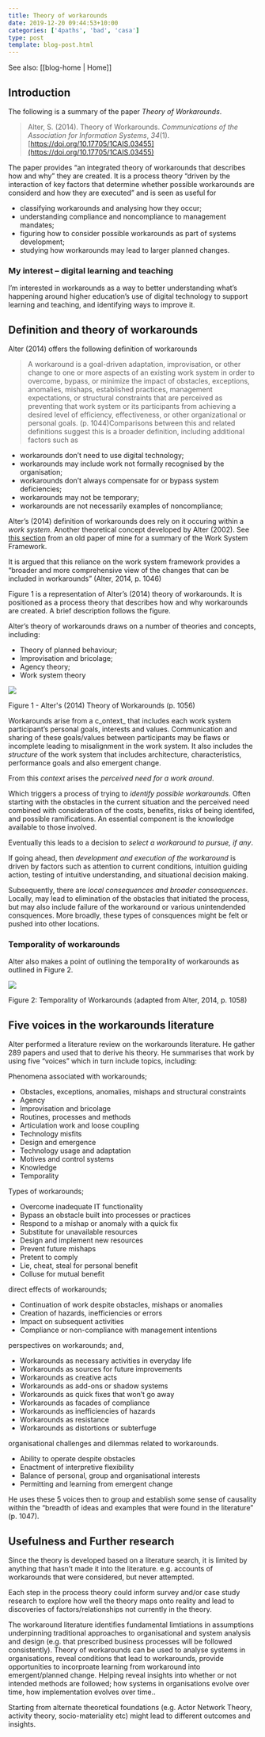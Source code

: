 ```yaml
---
title: Theory of workarounds
date: 2019-12-20 09:44:53+10:00
categories: ['4paths', 'bad', 'casa']
type: post
template: blog-post.html
---
```


See also: [[blog-home | Home]]

## Introduction

The following is a summary of the paper _Theory of Workarounds_.

> Alter, S. (2014). Theory of Workarounds. _Communications of the Association for Information Systems_, _34_(1). [https://doi.org/10.17705/1CAIS.03455](https://doi.org/10.17705/1CAIS.03455)

The paper provides “an integrated theory of workarounds that describes how and why” they are created. It is a process theory “driven by the interaction of key factors that determine whether possible workarounds are considerd and how they are executed” and is seen as useful for

- classifying workarounds and analysing how they occur;
- understanding compliance and noncompliance to management mandates;
- figuring how to consider possible workarounds as part of systems development;
- studying how workarounds may lead to larger planned changes.

### My interest – digital learning and teaching

I’m interested in workarounds as a way to better understanding what’s happening around higher education’s use of digital technology to support learning and teaching, and identifying ways to improve it.

## Definition and theory of workarounds

Alter (2014) offers the following definition of workarounds

> A workaround is a goal-driven adaptation, improvisation, or other change to one or more aspects of an existing work system in order to overcome, bypass, or minimize the impact of obstacles, exceptions, anomalies, mishaps, established practices, management expectations, or structural constraints that are perceived as preventing that work system or its participants from achieving a desired level of efficiency, effectiveness, or other organizational or personal goals. (p. 1044)Comparisons between this and related definitions suggest this is a broader definition, including additional factors such as

- workarounds don’t need to use digital technology;
- workarounds may include work not formally recognised by the organisation;
- workarounds don’t always compensate for or bypass system deficiencies;
- workarounds may not be temporary;
- workarounds are not necessarily examples of noncompliance;

Alter’s (2014) definition of workarounds does rely on it occuring within a _work system_. Another theoretical concept developed by Alter (2002). See [this section](/blog2/2019/12/19/the-conceptualisation-of-e-learning-lessons-and-implications/) from an old paper of mine for a summary of the Work System Framework.

It is argued that this reliance on the work system framework provides a “broader and more comprehensive view of the changes that can be included in workarounds” (Alter, 2014, p. 1046)

Figure 1 is a representation of Alter’s (2014) theory of workarounds. It is positioned as a process theory that describes how and why workarounds are created. A brief description follows the figure.

Alter’s theory of workarounds draws on a number of theories and concepts, including:

- Theory of planned behaviour;
- Improvisation and bricolage;
- Agency theory;
- Work system theory

![](images/alter.png)

Figure 1 - Alter's (2014) Theory of Workarounds (p. 1056)

Workarounds arise from a c_ontext_ that includes each work system participant’s personal goals, interests and values. Communication and sharing of these goals/values between participants may be flaws or incomplete leading to misalignment in the work system. It also includes the _structure_ of the work system that includes architecture, characteristics, performance goals and also emergent change.

From this _context_ arises the _perceived need for a work around_.

Which triggers a process of trying to _identify possible workarounds_. Often starting with the obstacles in the current situation and the perceived need combined with consideration of the costs, benefits, risks of being identifed, and possible ramifications. An essential component is the knowledge available to those involved.

Eventually this leads to a decision to _select a workaround to pursue, if any_.

If going ahead, then _development and execution of the workaround_ is driven by factors such as attention to current conditions, intuition guiding action, testing of intuitive understanding, and situational decision making.

Subsequently, there are _local consequences and broader consequences_. Locally, may lead to elimination of the obstacles that initiated the process, but may also include failure of the workaround or various unintendended consquences. More broadly, these types of consquences might be felt or pushed into other locations.

### Temporality of workarounds

Alter also makes a point of outlining the temporality of workarounds as outlined in Figure 2.

![](images/time.png)  

Figure 2: Temporality of Workarounds (adapted from Alter, 2014, p. 1058)

## Five voices in the workarounds literature

Alter performed a literature review on the workarounds literature. He gather 289 papers and used that to derive his theory. He summarises that work by using five “voices” which in turn include topics, including:

Phenomena associated with workarounds;

- Obstacles, exceptions, anomalies, mishaps and structural constraints
- Agency
- Improvisation and bricolage
- Routines, processes and methods
- Articulation work and loose coupling
- Technology misfits
- Design and emergence
- Technology usage and adaptation
- Motives and control systems
- Knowledge
- Temporality

Types of workarounds;

- Overcome inadequate IT functionality
- Bypass an obstacle built into processes or practices
- Respond to a mishap or anomaly with a quick fix
- Substitute for unavailable resources
- Design and implement new resources
- Prevent future mishaps
- Pretent to comply
- Lie, cheat, steal for personal benefit
- Colluse for mutual benefit

direct effects of workarounds;

- Continuation of work despite obstacles, mishaps or anomalies
- Creation of hazards, inefficiencies or errors
- Impact on subsequent activities
- Compliance or non-compliance with management intentions

perspectives on workarounds; and,

- Workarounds as necessary activities in everyday life
- Workarounds as sources for future improvements
- Workarounds as creative acts
- Workarounds as add-ons or shadow systems
- Workarounds as quick fixes that won’t go away
- Workarounds as facades of compliance
- Workarounds as inefficiencies of hazards
- Workarounds as resistance
- Workarounds as distortions or subterfuge

organisational challenges and dilemmas related to workarounds.

- Ability to operate despite obstacles
- Enactment of interpretive flexibility
- Balance of personal, group and organisational interests
- Permitting and learning from emergent change

He uses these 5 voices then to group and establish some sense of causality within the “breadth of ideas and examples that were found in the literature” (p. 1047).

## Usefulness and Further research

Since the theory is developed based on a literature search, it is limited by anything that hasn’t made it into the literature. e.g. accounts of workarounds that were considered, but never attempted.

Each step in the process theory could inform survey and/or case study research to explore how well the theory maps onto reality and lead to discoveries of factors/relationships not currently in the theory.

The workaround literature identifies fundamental limtiations in assumptions underpinning traditional approaches to organisational and system analysis and design (e.g. that prescribed business processes will be followed consistently). Theory of workarounds can be used to analyse systems in organisations, reveal conditions that lead to workarounds, provide opportunities to incorproate learning from workaround into emergent/planned change. Helping reveal insights into whether or not intended methods are followed; how systems in organisations evolve over time, how implementation evolves over time..

Starting from alternate theoretical foundations (e.g. Actor Network Theory, activity theory, socio-materiality etc) might lead to different outcomes and insights.